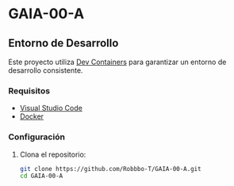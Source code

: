 # GAIA-00-A

## Entorno de Desarrollo

Este proyecto utiliza [Dev Containers](https://code.visualstudio.com/docs/remote/containers) para garantizar un entorno de desarrollo consistente.

### Requisitos

- [Visual Studio Code](https://code.visualstudio.com/)
- [Docker](https://www.docker.com/get-started)

### Configuración

1. Clona el repositorio:

   ```bash
   git clone https://github.com/Robbbo-T/GAIA-00-A.git
   cd GAIA-00-A
